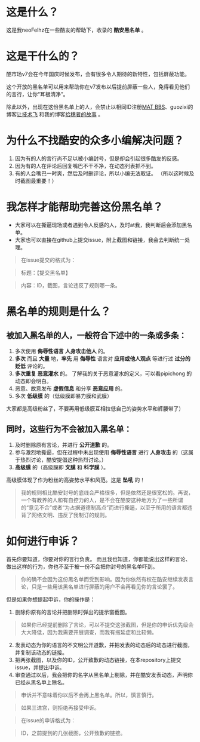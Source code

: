 # 这是什么？
这是我neoFelhz在一些酷友的帮助下，收录的 **酷安黑名单** 。
# 这是干什么的？
酷市场v7会在今年国庆时候发布，会有很多令人期待的新特性，包括屏蔽功能。

这个开放的黑名单可以用来帮助你在v7发布以后提前屏蔽一些人，免得看见他们的言行，让你“耳根清净”。

除此以外，出现在这份黑名单上的人，会禁止以相同ID注册[MAT BBS](https://mat.letitfly.me)、guozixi的博客[让技术飞](https://www.letitfly.me)
和我的博客[拾穗者的故事](https://neoFelhz.labodev.xyz)
。
# 为什么不找酷安的众多小编解决问题？
1. 因为有的人的言行尚不足以被小编封号，但是却会引起很多酷友的反感。
2. 因为有的人在评论后回复嘴巴不干不净，在动态列表抓不到。
3. 有的人会嘴巴一时爽，然后及时删评论，所以小编无法取证。
（所以这时候及时截图最重要！）

# 我怎样才能帮助完善这份黑名单？

- 大家可以在撕逼现场或者遇到令人反感的人，及时at我，我判断后会添加黑名单。
- 大家也可以直接在github上提交issue，附上截图和链接，我会去判断统一处理。

> 在issue提交的格式为：

> 标题：【提交黑名单】

> 内容：ID，截图，言论违反了规则哪一条。

# 黑名单的规则是什么？
## 被加入黑名单的人，一般符合下述中的一条或多条：
1. 多次使用 **侮辱性语言** **人身攻击他人** 的。
2. **多次** 而且 **大量** 地，**率先** 用 **侮辱性** 语言对 **应用或他人观点** 等进行过 **过分的贬低** 评论的。
3. **多次重复** **恶意灌水** 的。
了解我的关于恶意灌水的定义，可以看pipichong 的动态即会明白。
4. 恶意、故意发布 **虚假信息** 和分享 **恶意应用** 的。 
5. 多次 **低级膜** 的（低级膜即暴力膜和武膜）

大家都是高级粉丝了，不要再用低级膜互相拉低自己的姿势水平和裤腰带了）


## 同时，这些行为不会被加入黑名单：

1.  及时删除原有言论，并进行 **公开道歉** 的。
2. 参与激烈地撕逼，但在过程中未出现使用 **侮辱性语言** 进行 **人身攻击** 的（这属于热烈讨论，酷安提倡这种热烈讨论。）
3.  **高级膜** 的（高级膜即 **文膜** 和 **科学膜** ）。

高级膜体现了作为粉丝的高姿势水平和风范。这是 **坠吼** 的！

> 我的规则相比酷安封号的底线会严格很多，但是依然还是很宽松的。再说，一个有教养的人和有自控力的人，是不会在酷安这种地方为了一些所谓的“意见不合”或者“为占据道德制高点”而进行撕逼，以至于所用的语言都违背了网络文明、违反了我制订的规则。

# 如何进行申诉？
首先你要知道，你要对你的言行负责。
而且我也知道，你都能说出这样的言论、做出这样的行为，你也不至于被一份不会把你封号的黑名单吓到。
> 你的确不会因为这份黑名单而受到影响。因为你依然有权在酷安继续发表言论，只是一些用该黑名单进行屏蔽的用户不会再看见你的言论罢了。

但是如果你想提起申诉，你的操作是：

1. 删除你原有的言论并把删除时弹出的提示窗截图。

> 如果你已经提前删除了言论，可以不提交这张截图，但是你的申诉优先级会大大降低，因为我需要开展调查，而我有拖延症和比较懒。

2. 发表动态为你的语言的不文明公开道歉，并把发表的动态后的动态进行截图，并复制该动态的链接。
3. 把两张截图，以及你的ID，公开致歉的动态链接，在本repository上提交issue，并提出申诉。
4. 审查通过以后，我会把你的名字从黑名单上剔除，并在酷安发表动态，声明你已经从黑名单上除名。

> 申诉并不意味着你以后不会再上黑名单。所以，慎言慎行。

> 如果三进宫，则拒绝再接受申诉。

> 在issue的申诉格式为：

> ID，之前提到的几张截图，公开致歉的链接。